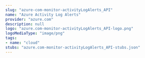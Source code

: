 ```yaml
---
slug: "azure-com-monitor-activityLogAlerts_API"
name: "Azure Activity Log Alerts"
provider: "azure.com"
description: null
logo: "azure.com-monitor-activityLogAlerts_API-logo.png"
logoMediaType: "image/png"
tags:
- name: "cloud"
stubs: "azure.com-monitor-activityLogAlerts_API-stubs.json"
---
```

